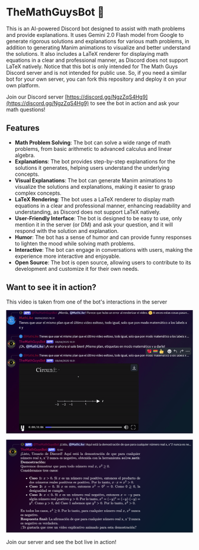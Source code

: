 # TheMathGuysBot 🤖
This is an AI-powered Discord bot designed to assist with math problems and provide explanations. It uses Gemini 2.0 Flash model from Google to generate rigorous solutions and explanations for various math problems, in addition to generating Manim animations to visualize and better understand the solutions. It also includes a LaTeX renderer for displaying math equations in a clear and professional manner, as Discord does not support LaTeX natively. Notice that this bot is only intended for The Math Guys Discord server and is not intended for public use. So, if you need a similar bot for your own server, you can fork this repository and deploy it on your own platform.

Join our Discord server [https://discord.gg/NgzZqS4Hg9](https://discord.gg/NgzZqS4Hg9) to see the bot in action and ask your math questions!

## Features
- **Math Problem Solving**: The bot can solve a wide range of math problems, from basic arithmetic to advanced calculus and linear algebra.
- **Explanations**: The bot provides step-by-step explanations for the solutions it generates, helping users understand the underlying concepts.
- **Visual Explanations**: The bot can generate Manim animations to visualize the solutions and explanations, making it easier to grasp complex concepts.
- **LaTeX Rendering**: The bot uses a LaTeX renderer to display math equations in a clear and professional manner, enhancing readability and understanding, as Discord does not support LaTeX natively.
- **User-Friendly Interface**: The bot is designed to be easy to use, only mention it in the server (or DM) and ask your question, and it will respond with the solution and explanation.
- **Humor**: The bot has a sense of humor and can provide funny responses to lighten the mood while solving math problems.
- **Interactive**: The bot can engage in conversations with users, making the experience more interactive and enjoyable.
- **Open Source**: The bot is open source, allowing users to contribute to its development and customize it for their own needs.

## Want to see it in action?
This video is taken from one of the bot's interactions in the server

![Manim demo](https://raw.githubusercontent.com/MathItYT/themathguysbot/refs/heads/main/assets/manim-demo.gif)

![LaTeX and math demo](https://raw.githubusercontent.com/MathItYT/themathguysbot/refs/heads/main/assets/latex-math-demo.png)

Join our server and see the bot live in action!
